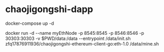 # chaojigongshi-dapp
docker-compose up -d

docker run -d --name myEthNode -p 8545:8545 -p 8546:8546 -p 30303:30303 -v $PWD/data:/data --entrypoint /data/init.sh zfq17876911936/chaojigongshi-ethereum-client-go:eth-1.0 /data/mine.sh
